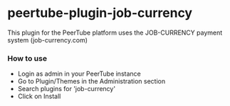 # peertube-plugin-job-currency
This plugin for the PeerTube platform uses the JOB-CURRENCY payment system (job-currency.com)

### How to use

* Login as admin in your PeerTube instance
* Go to Plugin/Themes in the Administration section
* Search plugins for 'job-currency'
* Click on Install
